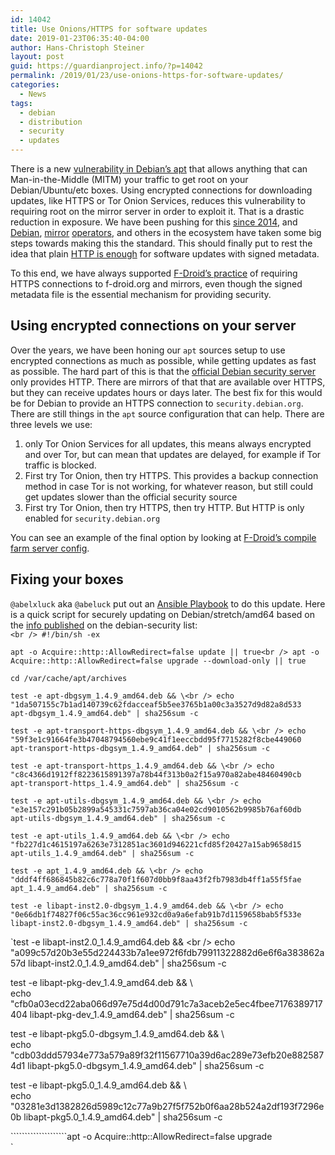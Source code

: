```yaml
---
id: 14042
title: Use Onions/HTTPS for software updates
date: 2019-01-23T06:35:40-04:00
author: Hans-Christoph Steiner
layout: post
guid: https://guardianproject.info/?p=14042
permalink: /2019/01/23/use-onions-https-for-software-updates/
categories:
  - News
tags:
  - debian
  - distribution
  - security
  - updates
---
```

There is a new <a href="https://lists.debian.org/debian-security-announce/2019/msg00010.html" target="_blank">vulnerability in Debian’s apt</a> that allows anything that can Man-in-the-Middle (MITM) your traffic to get root on your Debian/Ubuntu/etc boxes. Using encrypted connections for downloading updates, like HTTPS or Tor Onion Services, reduces this vulnerability to requiring root on the mirror server in order to exploit it. That is a drastic reduction in exposure. We have been pushing for this [since 2014](https://guardianproject.info/2014/10/16/reducing-metadata-leakage-from-software-updates/), and <a href="https://onion.debian.org" target="_blank">Debian</a>, <a href="https://ftp.fau.de" target="_blank">mirror</a> <a href="https://mirrors.kernel.org" target="_blank">operators</a>, and others in the ecosystem have taken some big steps towards making this the standard. This should finally put to rest the idea that plain <a href="https://whydoesaptnotusehttps.com/" target="_blank">HTTP is enough</a> for software updates with signed metadata.

To this end, we have always supported <a href="https://f-droid.org/docs/Security_Model/" target="_blank">F-Droid’s practice</a> of requiring HTTPS connections to f-droid.org and mirrors, even though the signed metadata file is the essential mechanism for providing security.

## Using encrypted connections on your server

Over the years, we have been honing our `apt` sources setup to use encrypted connections as much as possible, while getting updates as fast as possible. The hard part of this is that the <a href="http://security.debian.org" target="_blank">official Debian security server</a> only provides HTTP. There are mirrors of that that are available over HTTPS, but they can receive updates hours or days later. The best fix for this would be for Debian to provide an HTTPS connection to `security.debian.org`. There are still things in the `apt` source configuration that can help. There are three levels we use:

  1. only Tor Onion Services for all updates, this means always encrypted and over Tor, but can mean that updates are delayed, for example if Tor traffic is blocked.
  2. First try Tor Onion, then try HTTPS. This provides a backup connection method in case Tor is not working, for whatever reason, but still could get updates slower than the official security source
  3. First try Tor Onion, then try HTTPS, then try HTTP. But HTTP is only enabled for `security.debian.org`

You can see an example of the final option by looking at <a href="https://gitlab.com/fdroid/fdroid-cfarm-bootstrap/commit/24389018a164e110e7204f2b2c62a7b81863cdd4" target="_blank">F-Droid’s compile farm server config</a>.

## Fixing your boxes

`@abelxluck` aka `@abeluck` put out an <a href="https://gist.github.com/abeluck/67525909a17403060cd1722b53d57d00" target="_blank">Ansible Playbook</a> to do this update. Here is a quick script for securely updating on Debian/stretch/amd64 based on the <a href="https://lists.debian.org/debian-security-announce/2019/msg00010.html" target="_blank">info published</a> on the debian-security list:  
`<br />
#!/bin/sh -ex`

`apt -o Acquire::http::AllowRedirect=false update || true<br />
apt -o Acquire::http::AllowRedirect=false upgrade --download-only || true`

`cd /var/cache/apt/archives`

`test -e apt-dbgsym_1.4.9_amd64.deb && \<br />
echo "1da507155c7b1ad140739c62fdacceaf5b5ee3765b1a00c3a3527d9d82a8d533  apt-dbgsym_1.4.9_amd64.deb" | sha256sum -c`

`test -e apt-transport-https-dbgsym_1.4.9_amd64.deb && \<br />
echo "59f3e1c91664fe3b47048794560ebe9c41f1eeccbdd95f7715282f8cbe449060  apt-transport-https-dbgsym_1.4.9_amd64.deb" | sha256sum -c`

`test -e apt-transport-https_1.4.9_amd64.deb && \<br />
echo "c8c4366d1912ff8223615891397a78b44f313b0a2f15a970a82abe48460490cb  apt-transport-https_1.4.9_amd64.deb" | sha256sum -c`

`test -e apt-utils-dbgsym_1.4.9_amd64.deb && \<br />
echo "e3e157c291b05b2899a545331c7597ab36ca04e02cd9010562b9985b76af60db  apt-utils-dbgsym_1.4.9_amd64.deb" | sha256sum -c`

`test -e apt-utils_1.4.9_amd64.deb && \<br />
echo "fb227d1c4615197a6263e7312851ac3601d946221cfd85f20427a15ab9658d15  apt-utils_1.4.9_amd64.deb" | sha256sum -c`

`test -e apt_1.4.9_amd64.deb && \<br />
echo "dddf4ff686845b82c6c778a70f1f607d0bb9f8aa43f2fb7983db4ff1a55f5fae  apt_1.4.9_amd64.deb" | sha256sum -c`

`test -e libapt-inst2.0-dbgsym_1.4.9_amd64.deb && \<br />
echo "0e66db1f74827f06c55ac36cc961e932cd0a9a6efab91b7d1159658bab5f533e  libapt-inst2.0-dbgsym_1.4.9_amd64.deb" | sha256sum -c`

`test -e libapt-inst2.0_1.4.9_amd64.deb && \<br />
echo "a099c57d20b3e55d224433b7a1ee972f6fdb79911322882d6e6f6a383862a57d  libapt-inst2.0_1.4.9_amd64.deb" | sha256sum -c</p>
<p>test -e libapt-pkg-dev_1.4.9_amd64.deb && \<br />
echo "cfb0a03ecd22aba066d97e75d4d00d791c7a3aceb2e5ec4fbee7176389717404  libapt-pkg-dev_1.4.9_amd64.deb" | sha256sum -c</p>
<p>test -e libapt-pkg5.0-dbgsym_1.4.9_amd64.deb && \<br />
echo "cdb03ddd57934e773a579a89f32f11567710a39d6ac289e73efb20e8825874d1  libapt-pkg5.0-dbgsym_1.4.9_amd64.deb" | sha256sum -c</p>
<p>test -e libapt-pkg5.0_1.4.9_amd64.deb && \<br />
echo "03281e3d1382826d5989c12c77a9b27f5f752b0f6aa28b524a2df193f7296e0b  libapt-pkg5.0_1.4.9_amd64.deb" | sha256sum -c</p>
<p>````````````````````apt -o Acquire::http::AllowRedirect=false upgrade<br />
`